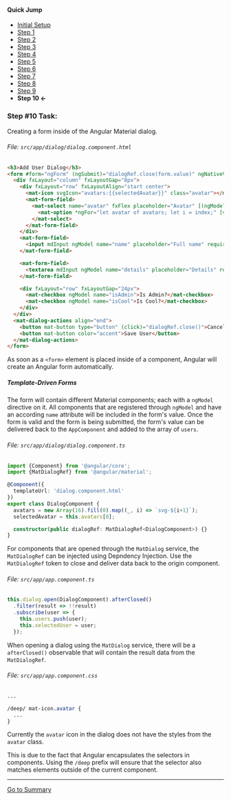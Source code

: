 #### Quick Jump ####
* [Initial Setup](./INITIAL_SETUP.md)
* [Step 1](./STEP_1.md)
* [Step 2](./STEP_2.md)
* [Step 3](./STEP_3.md)
* [Step 4](./STEP_4.md)
* [Step 5](./STEP_5.md)
* [Step 6](./STEP_6.md)
* [Step 7](./STEP_7.md)
* [Step 8](./STEP_8.md)
* [Step 9](./STEP_9.md)
* **Step 10 <-**

### Step #10 Task:

Creating a form inside of the Angular Material dialog.

###### File: `src/app/dialog/dialog.component.html`

```html
<h3>Add User Dialog</h3>
<form #form="ngForm" (ngSubmit)="dialogRef.close(form.value)" ngNativeValidate>
  <div fxLayout="column" fxLayoutGap="8px">
    <div fxLayout="row" fxLayoutAlign="start center">
      <mat-icon svgIcon="avatars:{{selectedAvatar}}" class="avatar"></mat-icon>
      <mat-form-field>
        <mat-select name="avatar" fxFlex placeholder="Avatar" [(ngModel)]="selectedAvatar">
          <mat-option *ngFor="let avatar of avatars; let i = index;" [value]="avatar">Avatar - {{i + 1}}</mat-option>
        </mat-select>
      </mat-form-field>
    </div>
    <mat-form-field>
      <input mdInput ngModel name="name" placeholder="Full name" required>
    </mat-form-field>

    <mat-form-field>
      <textarea mdInput ngModel name="details" placeholder="Details" rows="15" cols="60" required></textarea>
    </mat-form-field>

    <div fxLayout="row" fxLayoutGap="24px">
      <mat-checkbox ngModel name="isAdmin">Is Admin?</mat-checkbox>
      <mat-checkbox ngModel name="isCool">Is Cool?</mat-checkbox>
    </div>
  </div>
  <mat-dialog-actions align="end">
    <button mat-button type="button" (click)="dialogRef.close()">Cancel</button>
    <button mat-button color="accent">Save User</button>
  </mat-dialog-actions>
</form>
```

As soon as a `<form>` element is placed inside of a component, Angular will create an Angular form
automatically. 

##### Template-Driven Forms

The form will contain different Material components; each with a `ngModel` directive on it. All components that are registered through `ngModel` and have an according `name` attribute will be included in the form's value. Once the form is valid and the form is being submitted, the form's value can be delivered
back to the `AppComponent` and added to the array of `users`.


###### File:  `src/app/dialog/dialog.component.ts`

```ts
import {Component} from '@angular/core';
import {MatDialogRef} from '@angular/material';

@Component({
  templateUrl: 'dialog.component.html'
})
export class DialogComponent {
  avatars = new Array(16).fill(0).map((_, i) => `svg-${i+1}`);
  selectedAvatar = this.avatars[0];

  constructor(public dialogRef: MatDialogRef<DialogComponent>) {}
}

```

For components that are opened through the `MatDialog` service, the `MatDialogRef` can be injected
using Depndency Injection. Use the `MatDialogRef` token to close and deliver data back to the origin component.

###### File: `src/app/app.component.ts`

```ts
this.dialog.open(DialogComponent).afterClosed()
  .filter(result => !!result)
  .subscribe(user => {
    this.users.push(user);
    this.selectedUser = user;
  });
```

When opening a dialog using the `MatDialog` service, there will be a `afterClosed()` observable
that will contain the result data from the `MatDialogRef`.

###### File: `src/app/app.component.css`

```css
...

/deep/ mat-icon.avatar {
  ...
}
```

Currently the `avatar` icon in the dialog does not have the styles from the `avatar` class.

This is due to the fact that Angular encapsulates the selectors in components. Using the `/deep` 
prefix will ensure that the selector also matches elements outside of the current component.

--- 

[Go to Summary](../README.md#summary)
